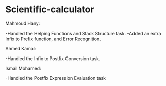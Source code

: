 # Scientific-calculator
Mahmoud Hany:

-Handled the Helping Functions and Stack Structure task.
-Added an extra Infix to Prefix function, and Error Recognition.

Ahmed Kamal: 

-Handled the Infix to Postfix Conversion task.

Ismail Mohamed:

-Handled the Postfix Expression Evaluation task
